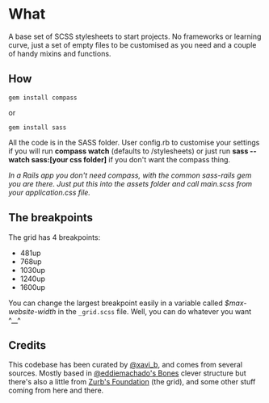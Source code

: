 # What

A base set of SCSS stylesheets to start projects. No frameworks or learning curve, just a set of empty files to be customised as you need and a couple of handy mixins and functions.

## How

``gem install compass``

or

``gem install sass``

All the code is in the SASS folder. User config.rb to customise your settings if you will run **compass watch** (defaults to /stylesheets) or just run **sass --watch sass:[your css folder]** if you don't want the compass thing.

_In a Rails app you don't need compass, with the common sass-rails gem you are there. Just put this into the assets folder and call main.scss from your application.css file._

## The breakpoints

The grid has 4 breakpoints:

- 481up
- 768up
- 1030up
- 1240up
- 1600up

You can change the largest breakpoint easily in a variable called *$max-website-width* in the ``_grid.scss`` file. Well, you can do whatever you want ^__^

## Credits

This codebase has been curated by [@xavi_b](https://github.com/xavib/), and comes from several sources. Mostly based in [@eddiemachado's Bones](https://github.com/eddiemachado/bones) clever structure but there's also a little from [Zurb's Foundation](https://github.com/zurb/foundation) (the grid), and some other stuff coming from here and there.
